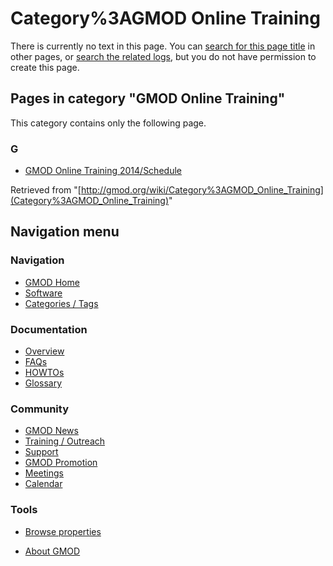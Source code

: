 



<span id="top"></span>




# <span dir="auto">Category%3AGMOD Online Training</span>











There is currently no text in this page. You can [search for this page
title](Special%3ASearch/GMOD_Online_Training "Special:Search/GMOD Online Training")
in other pages, or <span class="plainlinks"><a
href="http://gmod.org/mediawiki/index.php?title=Special:Log&amp;page=Category%3AGMOD_Online_Training"
class="external text" rel="nofollow">search the related logs</a></span>,
but you do not have permission to create this page.




## Pages in category "GMOD Online Training"

This category contains only the following page.



### G

- [GMOD Online Training
  2014/Schedule](GMOD_Online_Training_2014/Schedule "GMOD Online Training 2014/Schedule")





Retrieved from
"[http://gmod.org/wiki/Category%3AGMOD_Online_Training](Category%3AGMOD_Online_Training)"





## Navigation menu






### 



<a href="Main_Page"
style="background-image: url(../images/GMOD-cogs.png);"
title="Visit the main page"></a>


### Navigation



- <span id="n-GMOD-Home">[GMOD Home](Main_Page)</span>
- <span id="n-Software">[Software](GMOD_Components)</span>
- <span id="n-Categories-.2F-Tags">[Categories /
  Tags](Categories)</span>




### Documentation



- <span id="n-Overview">[Overview](Overview)</span>
- <span id="n-FAQs">[FAQs](Category%3AFAQ)</span>
- <span id="n-HOWTOs">[HOWTOs](Category%3AHOWTO)</span>
- <span id="n-Glossary">[Glossary](Glossary)</span>




### Community



- <span id="n-GMOD-News">[GMOD News](GMOD_News)</span>
- <span id="n-Training-.2F-Outreach">[Training /
  Outreach](Training_and_Outreach)</span>
- <span id="n-Support">[Support](Support)</span>
- <span id="n-GMOD-Promotion">[GMOD Promotion](GMOD_Promotion)</span>
- <span id="n-Meetings">[Meetings](Meetings)</span>
- <span id="n-Calendar">[Calendar](Calendar)</span>




### Tools

- <span id="t-smwbrowselink"><a href="Special%3ABrowse/Category%3AGMOD_Online_Training"
  rel="smw-browse">Browse properties</a></span>



- <span id="footer-places-about">[About
  GMOD](GMOD%3AAbout "GMOD%3AAbout")</span>

<!-- -->




